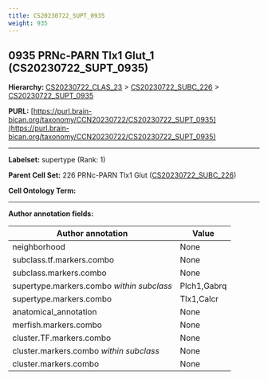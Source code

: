 ```yaml
---
title: CS20230722_SUPT_0935
weight: 935
---
```

## 0935 PRNc-PARN Tlx1 Glut_1 (CS20230722_SUPT_0935)
<b>Hierarchy: </b>
[CS20230722_CLAS_23](../CS20230722_CLAS_23) >
[CS20230722_SUBC_226](../CS20230722_SUBC_226) >
[CS20230722_SUPT_0935](../CS20230722_SUPT_0935)

**PURL:** [https://purl.brain-bican.org/taxonomy/CCN20230722/CS20230722_SUPT_0935](https://purl.brain-bican.org/taxonomy/CCN20230722/CS20230722_SUPT_0935)

---


**Labelset:** supertype (Rank: 1)

**Parent Cell Set:** 226 PRNc-PARN Tlx1 Glut ([CS20230722_SUBC_226](../CS20230722_SUBC_226))



**Cell Ontology Term:** 

[MARKER GENES.]: #


---

[TRANSFERRED ANNOTATIONS.]: #


[AUTHOR ANNOTATION FIELDS.]: #


**Author annotation fields:**

| Author annotation | Value |
|-------------------|-------|
|neighborhood|None|
|subclass.tf.markers.combo|None|
|subclass.markers.combo|None|
|supertype.markers.combo _within subclass_|Plch1,Gabrq|
|supertype.markers.combo|Tlx1,Calcr|
|anatomical_annotation|None|
|merfish.markers.combo|None|
|cluster.TF.markers.combo|None|
|cluster.markers.combo _within subclass_|None|
|cluster.markers.combo|None|
